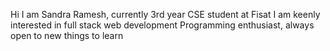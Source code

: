 Hi I am Sandra Ramesh, currently 3rd year CSE student at Fisat
I am keenly interested in full stack web development 
Programming enthusiast, always open to new things to learn 
